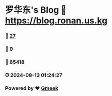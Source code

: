 # 罗华东's Blog :link: https://blog.ronan.us.kg 
### :page_facing_up: [27](https://blog.ronan.us.kg/tag.html) 
### :speech_balloon: 0 
### :hibiscus: 65418 
### :alarm_clock: 2024-08-13 01:24:27 
### Powered by :heart: [Gmeek](https://github.com/Meekdai/Gmeek)
